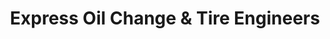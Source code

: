 ---
title: "Express Oil Change & Tire Engineers"
url: /gainesville/express-oil-change-und-tire-engineers/
shop: Reifen
---